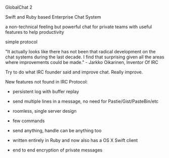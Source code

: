 GlobalChat 2

Swift and Ruby based Enterprise Chat System

a non-technical feeling but powerful chat for private teams with useful features to help productivity

simple protocol

"It actually looks like there has not been that radical development on the chat systems during the last decade. I find that surprising given all the areas where improvements could be made." - Jarkko Oikarinen, Inventor Of IRC

Try to do what IRC founder said and improve chat. Really improve.

New features not found in IRC Protocol:

* persistent log with buffer replay

* send multiple lines in a message, no need for Pastie/Gist/PasteBin/etc

* roomless, single server design

* few commands

* send anything, handle can be anything too

* written entirely in Ruby and now also has a OS X Swift client

* end to end encryption of private messages
